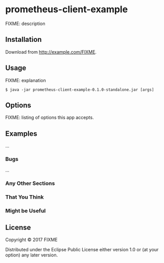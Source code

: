 # prometheus-client-example

FIXME: description

## Installation

Download from http://example.com/FIXME.

## Usage

FIXME: explanation

    $ java -jar prometheus-client-example-0.1.0-standalone.jar [args]

## Options

FIXME: listing of options this app accepts.

## Examples

...

### Bugs

...

### Any Other Sections
### That You Think
### Might be Useful

## License

Copyright © 2017 FIXME

Distributed under the Eclipse Public License either version 1.0 or (at
your option) any later version.
